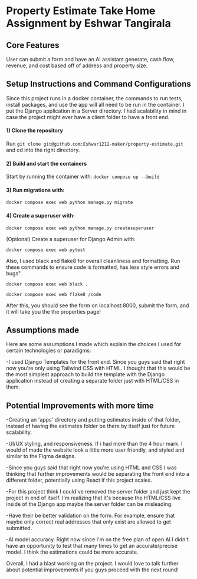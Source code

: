 # Property Estimate Take Home Assignment by Eshwar Tangirala

## Core Features

User can submit a form and have an AI assistant generate, cash flow, revenue, and cost based off of address and property size. 

## Setup Instructions and Command Configurations

Since this project runs in a docker container, the commands to run tests, install packages, and use the app will all need to be run in the container. I put the Django application in a Server directory. I had scalability in mind in case the project might ever have a client folder to have a front end.

#### 1) Clone the repository
 
 Run ```git clone git@github.com:Eshwar1212-maker/property-estimate.git``` and cd into the right directory.

#### 2) Build and start the containers
 
 Start by running the container with:
 ```docker compose up --build```

#### 3) Run migrations with:

```docker compose exec web python manage.py migrate```

#### 4) Create a superuser with:
 
 ```docker compose exec web python manage.py createsuperuser```

 (Optional) Create a superuser for Django Admin with:
 
 ```docker compose exec web pytest```

 Also, I used black and flake8 for overall cleanliness and formatting. Run these commands to ensure code is formatted, has less style errors and bugs"

```docker compose exec web black .```

```docker compose exec web flake8 /code```  

After this, you should see the form on localhost:8000, submit the form, and it will take you the the properties page!

## Assumptions made

Here are some assumptions I made which explain the choices I used for certain technologies or paradigms: 

-I used Django Templates for the front end. Since you guys said that right now you're only using Tailwind CSS with HTML. I thought that this would be the most simplest approach to build the template with the Django application instead of creating a separate folder just with HTML/CSS in them. 

## Potential Improvements with more time

-Creating an 'apps' directory and putting estimates inside of that folder, instead of having the estimates folder be there by itself just for future scalability.

-UI/UX styling, and responsiveness. If i had more than the 4 hour mark. I would of made the website look a little more user friendly, and styled and similar to the Figma designs.

-Since you guys said that right now you're using HTML and CSS I was thinking that further improvements would be separating the front end into a different folder, potentially using React if this project scales. 

-For this project think I could've removed the server folder and just kept the project in end of itself. I'm realizing that it's because the HTML/CSS live inside of the Django app maybe the server folder can be misleading. 

-Have their be better validation on the form. For example, ensure that maybe only correct real addresses that only exist are allowed to get submitted.

-AI model accuracy. Right now since I'm on the free plan of open AI I didn't have an opportunity to test that many times to get an accurate/precise model. I think the estimations could be more accurate.

Overall, I had a blast working on the project. I would love to talk further about potential improvements if you guys proceed with the next round!